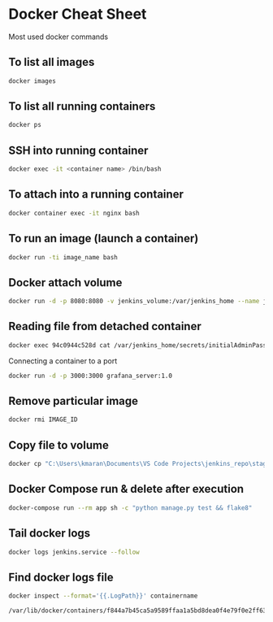 # Docker Cheat Sheet

Most used docker commands

## To list all images

```bash
docker images
```

## To list all running containers

```bash
docker ps
```

## SSH into running container

```bash
docker exec -it <container name> /bin/bash
```

## To attach into a running container

```bash
docker container exec -it nginx bash
```

## To run an image (launch a container)

```bash
docker run -ti image_name bash
```

## Docker attach volume

```bash
docker run -d -p 8080:8080 -v jenkins_volume:/var/jenkins_home --name jenkins_server jenkins_server:2.0
```

## Reading file from detached container

```bash
docker exec 94c0944c528d cat /var/jenkins_home/secrets/initialAdminPassword
```

Connecting a container to a port

```bash
docker run -d -p 3000:3000 grafana_server:1.0
```

## Remove particular image

```bash
docker rmi IMAGE_ID
```

## Copy file to volume

```bash
docker cp "C:\Users\kmaran\Documents\VS Code Projects\jenkins_repo\stages.yaml" jenkins_server:/var/jenkins_home/yaml/stages.yaml
```

## Docker Compose run & delete after execution

```bash
docker-compose run --rm app sh -c "python manage.py test && flake8"
```

## Tail docker logs

```bash
docker logs jenkins.service --follow
```

## Find docker logs file

```bash
docker inspect --format='{{.LogPath}}' containername

/var/lib/docker/containers/f844a7b45ca5a9589ffaa1a5bd8dea0f4e79f0e2ff639c1d010d96afb4b53334/f844a7b45ca5a9589ffaa1a5bd8dea0f4e79f0e2ff639c1d010d96afb4b53334-json.log
```
